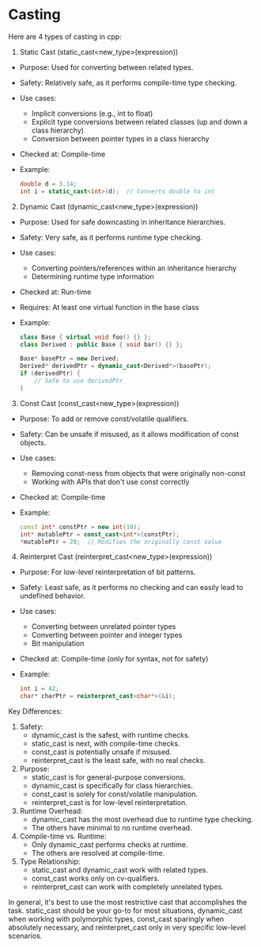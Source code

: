 # Casting

Here are 4 types of casting in cpp:

1. Static Cast (static\_cast\<new\_type>(expression))

* Purpose: Used for converting between related types.
* Safety: Relatively safe, as it performs compile-time type checking.
* Use cases:
  * Implicit conversions (e.g., int to float)
  * Explicit type conversions between related classes (up and down a class hierarchy)
  * Conversion between pointer types in a class hierarchy
* Checked at: Compile-time
*   Example:

    ```cpp
    double d = 3.14;
    int i = static_cast<int>(d);  // Converts double to int
    ```

2. Dynamic Cast (dynamic\_cast\<new\_type>(expression))

* Purpose: Used for safe downcasting in inheritance hierarchies.
* Safety: Very safe, as it performs runtime type checking.
* Use cases:
  * Converting pointers/references within an inheritance hierarchy
  * Determining runtime type information
* Checked at: Run-time
* Requires: At least one virtual function in the base class
*   Example:

    ```cpp
    class Base { virtual void foo() {} };
    class Derived : public Base { void bar() {} };

    Base* basePtr = new Derived;
    Derived* derivedPtr = dynamic_cast<Derived*>(basePtr);
    if (derivedPtr) {
        // Safe to use derivedPtr
    }
    ```

3. Const Cast (const\_cast\<new\_type>(expression))

* Purpose: To add or remove const/volatile qualifiers.
* Safety: Can be unsafe if misused, as it allows modification of const objects.
* Use cases:
  * Removing const-ness from objects that were originally non-const
  * Working with APIs that don't use const correctly
* Checked at: Compile-time
*   Example:

    ```cpp
    const int* constPtr = new int(10);
    int* mutablePtr = const_cast<int*>(constPtr);
    *mutablePtr = 20;  // Modifies the originally const value
    ```

4. Reinterpret Cast (reinterpret\_cast\<new\_type>(expression))

* Purpose: For low-level reinterpretation of bit patterns.
* Safety: Least safe, as it performs no checking and can easily lead to undefined behavior.
* Use cases:
  * Converting between unrelated pointer types
  * Converting between pointer and integer types
  * Bit manipulation
* Checked at: Compile-time (only for syntax, not for safety)
*   Example:

    ```cpp
    int i = 42;
    char* charPtr = reinterpret_cast<char*>(&i);
    ```

Key Differences:

1. Safety:
   * dynamic\_cast is the safest, with runtime checks.
   * static\_cast is next, with compile-time checks.
   * const\_cast is potentially unsafe if misused.
   * reinterpret\_cast is the least safe, with no real checks.
2. Purpose:
   * static\_cast is for general-purpose conversions.
   * dynamic\_cast is specifically for class hierarchies.
   * const\_cast is solely for const/volatile manipulation.
   * reinterpret\_cast is for low-level reinterpretation.
3. Runtime Overhead:
   * dynamic\_cast has the most overhead due to runtime type checking.
   * The others have minimal to no runtime overhead.
4. Compile-time vs. Runtime:
   * Only dynamic\_cast performs checks at runtime.
   * The others are resolved at compile-time.
5. Type Relationship:
   * static\_cast and dynamic\_cast work with related types.
   * const\_cast works only on cv-qualifiers.
   * reinterpret\_cast can work with completely unrelated types.

In general, it's best to use the most restrictive cast that accomplishes the task. static\_cast should be your go-to for most situations, dynamic\_cast when working with polymorphic types, const\_cast sparingly when absolutely necessary, and reinterpret\_cast only in very specific low-level scenarios.
